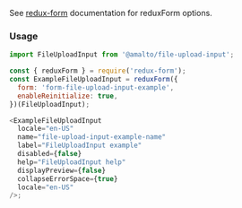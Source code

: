See [redux-form](https://redux-form.com/6.0.0-rc.1/docs/api/reduxform.md/) documentation for
reduxForm options.

### Usage

```typescript
import FileUploadInput from '@amalto/file-upload-input';
```

```javascript
const { reduxForm } = require('redux-form');
const ExampleFileUploadInput = reduxForm({
  form: 'form-file-upload-input-example',
  enableReinitialize: true,
})(FileUploadInput);

<ExampleFileUploadInput
  locale="en-US"
  name="file-upload-input-example-name"
  label="FileUploadInput example"
  disabled={false}
  help="FileUploadInput help"
  displayPreview={false}
  collapseErrorSpace={true}
  locale="en-US"
/>;
```
